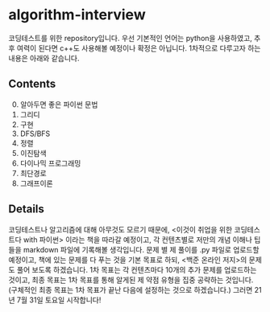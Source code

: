 # algorithm-interview
코딩테스트를 위한 repository입니다. 우선 기본적인 언어는 python을 사용하였고, 추후 여력이 된다면 c++도 사용해볼 예정이나 확정은 아닙니다. 1차적으로 다루고자 하는 내용은 아래와 같습니다.

## Contents
0. 알아두면 좋은 파이썬 문법
1. 그리디
2. 구현
3. DFS/BFS
4. 정렬
5. 이진탐색
6. 다이나믹 프로그래밍
7. 최단경로
8. 그래프이론

## Details
코딩테스트나 알고리즘에 대해 아무것도 모르기 때문에, <이것이 취업을 위한 코딩테스트다 with 파이썬> 이라는 책을 따라갈 예정이고, 각 컨텐츠별로 저만의 개념 이해나 팁들을 markdown 파일에 기록해볼 생각입니다. 문제 별 제 풀이를 .py 파일로 업로드할 예정이고, 책에 있는 문제를 다 푸는 것을 기본 목표로 하되, <백준 온라인 저지>의 문제도 풀어 보도록 하겠습니다. 1차 목표는 각 컨텐츠마다 10개의 추가 문제를 업로드하는 것이고, 최종 목표는 1차 목표를 통해 알게된 제 약점 유형을 집중 공략하는 것입니다. (구체적인 최종 목표는 1차 목표가 끝난 다음에 설정하는 것으로 하겠습니다.) 그러면 21년 7월 31일 토요일 시작합니다!